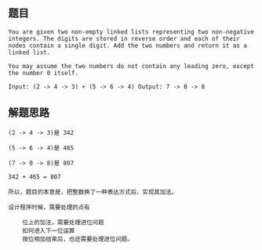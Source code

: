 ## 题目
    You are given two non-empty linked lists representing two non-negative integers. The digits are stored in reverse order and each of their nodes contain a single digit. Add the two numbers and return it as a linked list.

    You may assume the two numbers do not contain any leading zero, except the number 0 itself.

    Input: (2 -> 4 -> 3) + (5 -> 6 -> 4) Output: 7 -> 0 -> 8

## 解题思路

    (2 -> 4 -> 3)是 342

    (5 -> 6 -> 4)是 465

    (7 -> 0 -> 8)是 807

    342 + 465 = 807

    所以，题目的本意是，把整数换了一种表达方式后，实现其加法。

    设计程序时候，需要处理的点有

        位上的加法，需要处理进位问题
        如何进入下一位运算
        按位相加结束后，也还需要处理进位问题。
